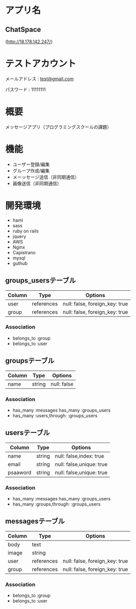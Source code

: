 # アプリ名
## ChatSpace
(http://18.178.142.247/)

# テストアカウント
メールアドレス  : test@gmail.com

パスワード      : 11111111

# 概要
メッセージアプリ（プログラミングスクールの課題）

# 機能
- ユーザー登録/編集
- グループ作成/編集
- メーッセージ送信（非同期通信）
- 画像送信（非同期通信）

# 開発環境
- haml
- sass
- ruby on rails
- jquery
- AWS
- Nginx
- Capistrano
- mysql
- guthub


## groups_usersテーブル
|Column|Type|Options|
|------|----|-------|
|user|references|null: false, foreign_key: true|
|group|references|null: false, foreign_key: true|
### Association
- belongs_to :group
- belongs_to :user

## groupsテーブル
|Column|Type|Options|
|------|----|-------|
|name|string|null: false|
### Association
- has_many :messages
  has_many :groups_users
- has_many :users,through: :groups_users

## usersテーブル
|Column|Type|Options|
|------|----|-------|
|name|string|null: false,index: true|
|email|string|null: false,unique: true|
|psaaword|string|null: false,unique: true|
### Association
- has_many :messages
  has_many :groups_users
- has_many :groups,through: :groups_users

## messagesテーブル
|Column|Type|Options|
|------|----|-------|
|body|text||
|image|string||
|user|references|null: false, foreign_key: true|
|group|references|null: false, foreign_key: true|
### Association
- belongs_to :group
- belongs_to :user

